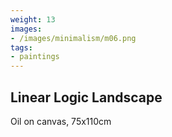 ```yaml
---
weight: 13
images:
- /images/minimalism/m06.png
tags:
- paintings
---
```


## Linear Logic Landscape

Oil on canvas, 75x110cm
